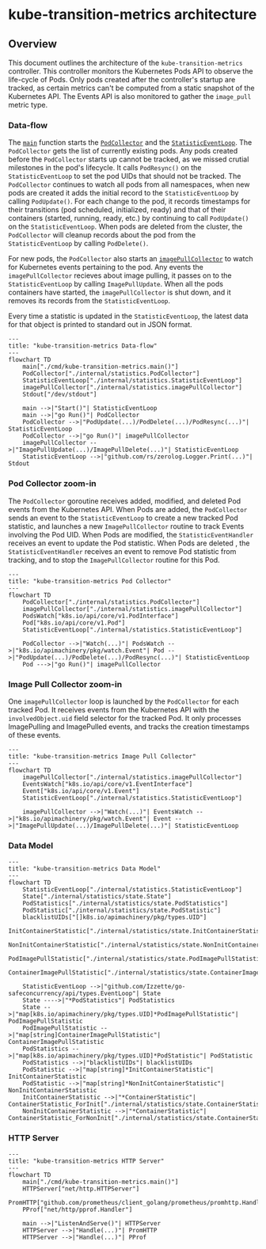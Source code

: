 # kube-transition-metrics architecture

## Overview

This document outlines the architecture of the `kube-transition-metrics`
controller.
This controller monitors the Kubernetes Pods API to observe the life-cycle of
Pods.
Only pods created after the controller's startup are tracked, as certain metrics
can't be computed from a static snapshot of the Kubernetes API.
The Events API is also monitored to gather the `image_pull` metric type.

### Data-flow

The [`main`](../cmd/kube-transition-metrics/main.go) function starts the
[`PodCollector`](../internal/statistics/pod_collector.go) and the
[`StatisticEventLoop`](../internal/statistics/event_loop.go).
The `PodCollector` gets the list of currently existing pods.
Any pods created before the `PodCollector` starts up cannot be tracked, as we missed crutial
milestones in the pod's lifecycle.
It calls `PodResync()` on the `StatisticEventLoop` to set the pod UIDs that should not be tracked.
The `PodCollector` continues to watch all pods from all namespaces, when new pods are created it adds
the initial record to the `StatisticEventLoop` by calling `PodUpdate()`.
For each change to the pod, it records timestamps for their transitions (pod scheduled, initialized, ready)
and that of their containers (started, running, ready, etc.) by continuing to call `PodUpdate()` on the
`StatisticEventLoop`.
When pods are deleted from the cluster, the `PodCollector` will cleanup records about the pod from the
`StatisticEventLoop` by calling `PodDelete()`.

For new pods, the `PodCollector` also starts an [`imagePullCollector`](../internal/statistics/image_pull_collector.go)
to watch for Kubernetes events pertaining to the pod.
Any events the `imagePullCollector` recieves about image pulling, it passes on to the `StatisticEventLoop` by calling
`ImagePullUpdate`.
When all the pods containers have started, the `imagePullCollector` is shut down, and it removes its records from
the `StatisticEventLoop`.

Every time a statistic is updated in the `StatisticEventLoop`, the latest data for that object is printed to standard out
in JSON format.

```mermaid
---
title: "kube-transition-metrics Data-flow"
---
flowchart TD
    main["./cmd/kube-transition-metrics.main()"]
    PodCollector["./internal/statistics.PodCollector"]
    StatisticEventLoop["./internal/statistics.StatisticEventLoop"]
    imagePullCollector["./internal/statistics.imagePullCollector"]
    Stdout["/dev/stdout"]

    main -->|"Start()"| StatisticEventLoop
    main -->|"go Run()"| PodCollector
    PodCollector -->|"PodUpdate(...)/PodDelete(...)/PodResync(...)"| StatisticEventLoop
    PodCollector -->|"go Run()"| imagePullCollector
    imagePullCollector -->|"ImagePullUpdate(...)/ImagePullDelete(...)"| StatisticEventLoop
    StatisticEventLoop -->|"github.com/rs/zerolog.Logger.Print(...)"| Stdout
```

### Pod Collector zoom-in

The `PodCollector` goroutine receives added, modified, and deleted Pod events from
the Kubernetes API.
When Pods are added, the `PodCollector` sends an event to the
`StatisticEventLoop` to create a new tracked Pod statistic, and launches a new
`ImagePullCollector` routine to track Events involving the Pod UID.
When Pods are modified, the `StatisticEventHandler` receives an event to update
the Pod statistic.
When Pods are deleted , the `StatisticEventHandler` receives an event to remove
Pod statistic from tracking, and to stop the `ImagePullCollector` routine for this
Pod.

```mermaid
---
title: "kube-transition-metrics Pod Collector"
---
flowchart TD
    PodCollector["./internal/statistics.PodCollector"]
    imagePullCollector["./internal/statistics.imagePullCollector"]
    PodsWatch["k8s.io/api/core/v1.PodInterface"]
    Pod["k8s.io/api/core/v1.Pod"]
    StatisticEventLoop["./internal/statistics.StatisticEventLoop"]

    PodCollector -->|"Watch(...)"| PodsWatch -->|"k8s.io/apimachinery/pkg/watch.Event"| Pod -->|"PodUpdate(...)/PodDelete(...)/PodResync(...)"| StatisticEventLoop
    Pod --->|"go Run()"| imagePullCollector
```

### Image Pull Collector zoom-in

One `imagePullCollector` loop is launched by the `PodCollector` for each tracked
Pod.
It receives events from the Kubernetes API with the `involvedObject.uid` field
selector for the tracked Pod.
It only processes ImagePulling and ImagePulled events, and tracks the creation
timestamps of these events.

```mermaid
---
title: "kube-transition-metrics Image Pull Collector"
---
flowchart TD
    imagePullCollector["./internal/statistics.imagePullCollector"]
    EventsWatch["k8s.io/api/core/v1.EventInterface"]
    Event["k8s.io/api/core/v1.Event"]
    StatisticEventLoop["./internal/statistics.StatisticEventLoop"]

    imagePullCollector -->|"Watch(...)"| EventsWatch -->|"k8s.io/apimachinery/pkg/watch.Event"| Event -->|"ImagePullUpdate(...)/ImagePullDelete(...)"| StatisticEventLoop
```

### Data Model

```mermaid
---
title: "kube-transition-metrics Data Model"
---
flowchart TD
    StatisticEventLoop["./internal/statistics.StatisticEventLoop"]
    State["./internal/statistics/state.State"]
    PodStatistics["./internal/statistics/state.PodStatistics"]
    PodStatistic["./internal/statistics/state.PodStatistic"]
    blacklistUIDs["[]k8s.io/apimachinery/pkg/types.UID"]
    InitContainerStatistic["./internal/statistics/state.InitContainerStatistic"]
    NonInitContainerStatistic["./internal/statistics/state.NonInitContainerStatistic"]
    PodImagePullStatistic["./internal/statistics/state.PodImagePullStatistic"]
    ContainerImagePullStatistic["./internal/statistics/state.ContainerImagePullStatistic"]

    StatisticEventLoop -->|"github.com/Izzette/go-safeconcurrency/api/types.EventLoop"| State
    State ---->|"*PodStatistics"| PodStatistics
    State -->|"map[k8s.io/apimachinery/pkg/types.UID]*PodImagePullStatistic"| PodImagePullStatistic
    PodImagePullStatistic -->|"map[string]ContainerImagePullStatistic"| ContainerImagePullStatistic
    PodStatistics -->|"map[k8s.io/apimachinery/pkg/types.UID]*PodStatistic"| PodStatistic
    PodStatistics -->|"blacklistUIDs"| blacklistUIDs
    PodStatistic -->|"map[string]*InitContainerStatistic"| InitContainerStatistic
    PodStatistic -->|"map[string]*NonInitContainerStatistic"| NonInitContainerStatistic
    InitContainerStatistic -->|"*ContainerStatistic"| ContainerStatistic_ForInit["./internal/statistics/state.ContainerStatistic"]
    NonInitContainerStatistic -->|"*ContainerStatistic"| ContainerStatistic_ForNonInit["./internal/statistics/state.ContainerStatistic"]

```

### HTTP Server

```mermaid
---
title: "kube-transition-metrics HTTP Server"
---
flowchart TD
    main["./cmd/kube-transition-metrics.main()"]
    HTTPServer["net/http.HTTPServer"]
    PromHTTP["github.com/prometheus/client_golang/prometheus/promhttp.Handler"]
    PProf["net/http/pprof.Handler"]

    main -->|"ListenAndServe()"| HTTPServer
    HTTPServer -->|"Handle(...)"| PromHTTP
    HTTPServer -->|"Handle(...)"| PProf
```

